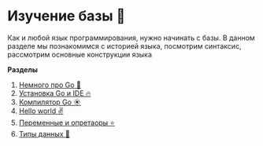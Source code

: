 # Изучение базы 👑

Как и любой язык программирования, нужно начинать с базы. В данном разделе мы познакомимся с историей языка, посмотрим 
синтаксис, рассмотрим основные конструкции языка

**Разделы**
1. [Немного про Go 🌈](https://github.com/KOLYAPAVL/go/blob/master/basic/about/readme.md)
2. [Установка Go и IDE 🔥](https://github.com/KOLYAPAVL/go/blob/master/basic/install/readme.md)
3. [Компилятор Go ☀️](https://github.com/KOLYAPAVL/go/blob/master/basic/compile/readme.md)
4. [Hello world ✌️](https://github.com/KOLYAPAVL/go/blob/master/basic/helloWorld/readme.md)
5. [Переменные и опретаоры ⭐️](https://github.com/KOLYAPAVL/go/blob/master/basic/varsOperators/readme.md)
6. [Типы данных 🤬](https://github.com/KOLYAPAVL/go/blob/master/basic/dataType/readme.md)
